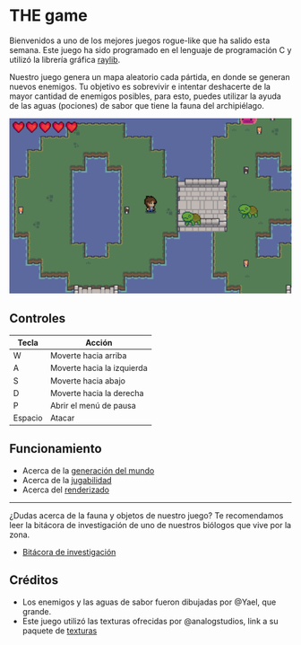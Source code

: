 # THE game

Bienvenidos a uno de los mejores juegos rogue-like que ha salido esta semana. Este juego ha sido programado en el lenguaje de programación C y utilizó la librería gráfica [raylib](https://www.raylib.com/index.html).

Nuestro juego genera un mapa aleatorio cada pártida, en donde se generan nuevos enemigos. Tu objetivo es sobrevivir e intentar deshacerte de la mayor cantidad de enemigos posibles, para esto, puedes utilizar la ayuda de las aguas (pociones) de sabor que tiene la fauna del archipiélago.

![captura de juego](./docs/images/juego.png)

## Controles

| Tecla   | Acción                     |
| ------- | -------------------------- |
| W       | Moverte hacia arriba       |
| A       | Moverte hacia la izquierda |
| S       | Moverte hacia abajo        |
| D       | Moverte hacia la derecha   |
| P       | Abrir el menú de pausa     |
| Espacio | Atacar                     | 


## Funcionamiento

- Acerca de la [generación del mundo](./docs/mapa.md)
- Acerca de la [jugabilidad](./docs/juego.md)
- Acerca del [renderizado](./docs/render.md) 

---

¿Dudas acerca de la fauna y objetos de nuestro juego? Te recomendamos leer la bitácora de investigación de uno de nuestros biólogos que vive por la zona.

- [Bitácora de investigación](./docs/lore.md) 

## Créditos

- Los enemigos y las aguas de sabor fueron dibujadas por @Yael, que grande. 
- Este juego utilizó las texturas ofrecidas por @analogstudios, link a su paquete de [texturas](https://analogstudios.itch.io/forest)